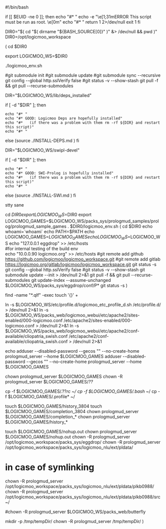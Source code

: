 #!/bin/bash

if [[ $EUID -ne 0 ]]; then
   echo "#* "
   echo -e "\e[1;31mERROR This script must be run as root. \e[0m"
   echo "#* "
   return 1 2>/dev/null
   exit 1
fi

DIR0="$( cd "$( dirname "${BASH_SOURCE[0]}" )" &> /dev/null && pwd )"
DIR0=/opt/logicmoo_workspace

(
cd $DIR0

export LOGICMOO_WS=$DIR0

./logicmoo_env.sh

#git submodule init
#git submodule update
#git submodule sync --recursive
git config --global http.sslVerify false
#git status -v --show-stash
git pull -f && git pull --recurse-submodules

DIR="$LOGICMOO_WS/lib/deps_installed"

if [ -d "$DIR" ]; then

    echo "#* "
    echo "#* GOOD: Logicmoo Deps are hopefully installed"
    echo "#*   (if there was a problem with them rm -rf ${DIR} and restart this script)"
    echo "#* "
else
(source ./INSTALL-DEPS.md )
fi

DIR="$LOGICMOO_WS/swipl-devel"

if [ -d "$DIR" ]; then

    echo "#* "
    echo "#* GOOD: SWI-Prolog is hopefully installed"
    echo "#*   (if there was a problem with them rm -rf ${DIR} and restart this script)"
    echo "#* "
else
(source ./INSTALL-SWI.md )
fi


stty sane

cd $DIR0
export LOGICMOO_WS=$DIR0
export LOGICMOO_GAMES=$LOGICMOO_WS/packs_sys/prologmud_samples/prolog/prologmud_sample_games
. $DIR0/logicmoo_env.sh
(
cd $DIR0
echo whoami=`whoami`
echo PATH=$PATH
echo LOGICMOO_GAMES=$LOGICMOO_GAMES
echo LOGICMOO_WS=$LOGICMOO_WS
echo "127.0.0.1 eggdrop"  >> /etc/hosts      
#for internal testing of the build env          
echo "10.0.0.90 logicmoo.org"  >> /etc/hosts
#git remote add github https://github.com/logicmoo/logicmoo_workspace.git
#git remote add gitlab https://logicmoo.org/gitlab/logicmoo/logicmoo_workspace.git
git status -s
git config --global http.sslVerify false
#git status -v --show-stash
git submodule update --init > /dev/null 2>&1
git pull -f && git pull --recurse-submodules
git update-index --assume-unchanged $LOGICMOO_WS/packs_sys/eggdrop/conf/P*
git status -s
)


find -name "*.qlf" -exec touch '{}' +

ln -s $LOGICMOO_WS/etc/profile.d/logicmoo_etc_profile_d.sh /etc/profile.d/ > /dev/null 2>&1
ln -s $LOGICMOO_WS/packs_web/logicmoo_webui/etc/apache2/sites-enabled/000-logicmoo.conf /etc/apache2/sites-enabled/000-logicmoo.conf > /dev/null 2>&1
ln -s $LOGICMOO_WS/packs_web/logicmoo_webui/etc/apache2/conf-available/cliopatria_swish.conf /etc/apache2/conf-available/cliopatria_swish.conf > /dev/null 2>&1

echo adduser --disabled-password --gecos "" --no-create-home prologmud_server --home $LOGICMOO_GAMES
adduser --disabled-password --gecos "" --no-create-home prologmud_server --home $LOGICMOO_GAMES

chown prologmud_server $LOGICMOO_GAMES
chown -R prologmud_server $LOGICMOO_GAMES/*??*

cp -f $LOGICMOO_GAMES/.??*rc ~/
cp -f $LOGICMOO_GAMES/.bash* ~/
cp -f $LOGICMOO_GAMES/.profile* ~/

touch $LOGICMOO_GAMES/history_3804
touch $LOGICMOO_GAMES/completion_3804
chown prologmud_server $LOGICMOO_GAMES/completion_*
chown prologmud_server $LOGICMOO_GAMES/history_*

touch $LOGICMOO_GAMES/nohup.out
chown prologmud_server $LOGICMOO_GAMES/nohup.out
chown -R prologmud_server /opt/logicmoo_workspace/packs_sys/eggdrop/
chown -R prologmud_server /opt/logicmoo_workspace/packs_sys/logicmoo_nlu/ext/pldata/

# in case of symlinking
chown -R prologmud_server /opt/logicmoo_workspace/packs_sys/logicmoo_nlu/ext/pldata/plkb0988/
chown -R prologmud_server /opt/logicmoo_workspace/packs_sys/logicmoo_nlu/ext/pldata/plkb0988/src~/

#chown -R prologmud_server $LOGICMOO_WS/packs_web/butterfly

mkdir -p /tmp/tempDir/
chown -R prologmud_server /tmp/tempDir/
)

